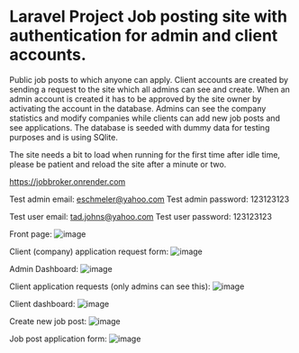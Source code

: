 <h1>Laravel Project Job posting site with authentication for admin and client accounts.</h1>

Public job posts to which anyone can apply. 
Client accounts are created by sending a request to the site which all admins can see and create.
When an admin account is created it has to be approved by the site owner by activating the account in the database.
Admins can see the company statistics and modify companies while clients can add new job posts and see applications.
The database is seeded with dummy data for testing purposes and is using SQlite.

The site needs a bit to load when running for the first time after idle time, please be patient and reload the site
after a minute or two.

https://jobbroker.onrender.com

Test admin email: eschmeler@yahoo.com
Test admin password: 123123123

Test user email: tad.johns@yahoo.com
Test user password: 123123123

Front page:
![image](https://user-images.githubusercontent.com/25842618/222903781-ee662b8d-117e-452b-9d1c-894d391a359c.png)

Client (company) application request form:
![image](https://user-images.githubusercontent.com/25842618/222903757-327286ff-9991-474e-bc84-7136ea139060.png)

Admin Dashboard:
![image](https://user-images.githubusercontent.com/25842618/222903812-526d87cf-1560-416f-9511-1a44df41f9b8.png)

Client application requests (only admins can see this):
![image](https://user-images.githubusercontent.com/25842618/222903829-7509947a-f571-43ed-8d54-c0e1c21c5213.png)

Client dashboard:
![image](https://user-images.githubusercontent.com/25842618/222904085-8f635cca-b416-4d14-9765-980c6161de12.png)

Create new job post:
![image](https://user-images.githubusercontent.com/25842618/222904111-2137f163-0185-49ec-a526-b6478839957d.png)

Job post application form:
![image](https://user-images.githubusercontent.com/25842618/222904020-691328c7-d16b-4b58-9bc0-65ef679b5f25.png)

